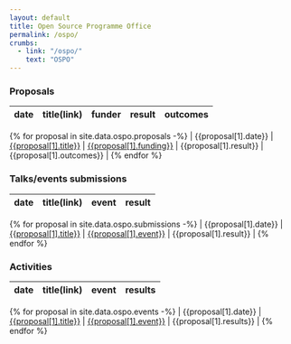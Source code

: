 ```yaml
---
layout: default
title: Open Source Programme Office
permalink: /ospo/
crumbs:
  - link: "/ospo/"
    text: "OSPO"
---
```


### Proposals

| date | title(link) | funder | result | outcomes |
| ---- | ----------- | ------ | ------ | -------- |

{% for proposal in site.data.ospo.proposals -%}
| {{proposal[1].date}} | [{{proposal[1].title}}]({{proposal[1].url}}) | [{{proposal[1].funding}}]({{prposal[1].url_call}}) | {{proposal[1].result}} | {{proposal[1].outcomes}} |
{% endfor %}

### Talks/events submissions

| date | title(link) | event | result |
| ---- | ----------- | ----- | ------ |

{% for proposal in site.data.ospo.submissions -%}
| {{proposal[1].date}} | [{{proposal[1].title}}]({{proposal[1].url}}) | [{{proposal[1].event}}]({{prposal[1].event_url}}) | {{proposal[1].result}} |
{% endfor %}

### Activities

| date | title(link) | event | results |
| ---- | ----------- | ----- | ------- |

{% for proposal in site.data.ospo.events -%}
| {{proposal[1].date}} | [{{proposal[1].title}}]({{proposal[1].url}}) | [{{proposal[1].event}}]({{prposal[1].event_url}}) | {{proposal[1].results}} |
{% endfor %}
